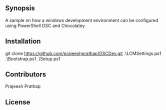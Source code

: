 ## Synopsis

A sample on how a windows development environment can be configured using PowerShell DSC and Chocolatey

## Installation

git clone https://github.com/prajeeshprathap/DSCDev.git
.\LCMSettings.ps1
.\Bootstrap.ps1
.\Setup.ps1

## Contributors

Prajeesh Prathap

## License


